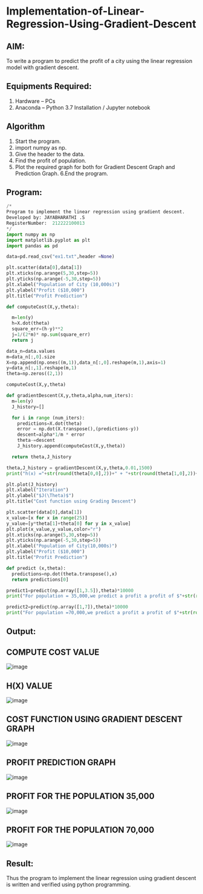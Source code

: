 # Implementation-of-Linear-Regression-Using-Gradient-Descent

## AIM:
To write a program to predict the profit of a city using the linear regression model with gradient descent.

## Equipments Required:
1. Hardware – PCs
2. Anaconda – Python 3.7 Installation / Jupyter notebook

## Algorithm

1. Start the program.
2. import numpy as np.
3. Give the header to the data.
4. Find the profit of population.
5. Plot the required graph for both for Gradient Descent Graph and Prediction Graph.
6.End the program.
 


## Program:
```PYTHON
/*
Program to implement the linear regression using gradient descent.
Developed by: JAYABHARATHI .S
RegisterNumber:  212222100013
*/
import numpy as np
import matplotlib.pyplot as plt
import pandas as pd

data=pd.read_csv("ex1.txt",header =None)

plt.scatter(data[0],data[1])
plt.xticks(np.arange(5,30,step=5))
plt.yticks(np.arange(-5,30,step=5))
plt.xlabel("Population of City (10,000s)")
plt.ylabel("Profit ($10,000")
plt.title("Profit Prediction")

def computeCost(X,y,theta):

  m=len(y)
  h=X.dot(theta)
  square_err=(h-y)**2
  j=1/(2*m)* np.sum(square_err)
  return j

data_n=data.values
m=data_n[:,0].size
X=np.append(np.ones((m,1)),data_n[:,0].reshape(m,1),axis=1)
y=data_n[:,1].reshape(m,1)
theta=np.zeros((2,1))

computeCost(X,y,theta)

def gradientDescent(X,y,theta,alpha,num_iters):
  m=len(y)
  J_history=[]

  for i in range (num_iters):
    predictions=X.dot(theta)
    error = np.dot(X.transpose(),(predictions-y))
    descent=alpha*1/m * error
    theta-=descent
    J_history.append(computeCost(X,y,theta))

  return theta,J_history  

theta,J_history = gradientDescent(X,y,theta,0.01,1500)
print("h(x) ="+str(round(theta[0,0],2))+" + "+str(round(theta[1,0],2))+"x1" )

plt.plot(J_history)
plt.xlabel("Iteration")
plt.ylabel("$J(\Theta)$")
plt.title("Cost function using Grading Descent")

plt.scatter(data[0],data[1])
x_value=[x for x in range(25)]
y_value=[y*theta[1]+theta[0] for y in x_value]
plt.plot(x_value,y_value,color="r")
plt.xticks(np.arange(5,30,step=5))
plt.yticks(np.arange(-5,30,step=5))
plt.xlabel("Population of City(10,000s)")
plt.ylabel("Profit ($10,000")
plt.title("Profit Prediction")

def predict (x,theta):
  predictions=np.dot(theta.transpose(),x)
  return predictions[0]

predict1=predict(np.array([1,3.5]),theta)*10000
print("For population = 35,000,we predict a profit a profit of $"+str(round(predict1,0)))

predict2=predict(np.array([1,7]),theta)*10000
print("For population =70,000,we predict a profit a profit of $"+str(round(predict2,0)))


```

## Output:

## COMPUTE COST VALUE

![image](https://github.com/Jayabharathi3/Implementation-of-Linear-Regression-Using-Gradient-Descent/assets/120367796/961253d4-2c88-45c4-95be-db3a984881e1)


## H(X) VALUE

![image](https://github.com/Jayabharathi3/Implementation-of-Linear-Regression-Using-Gradient-Descent/assets/120367796/31ed3681-c369-4ad4-ae84-b99087855a5b)


## COST FUNCTION USING GRADIENT DESCENT GRAPH

![image](https://github.com/Jayabharathi3/Implementation-of-Linear-Regression-Using-Gradient-Descent/assets/120367796/b6d2bedb-31d2-40d0-8f3c-e852993d16b3)


## PROFIT PREDICTION GRAPH

![image](https://github.com/Jayabharathi3/Implementation-of-Linear-Regression-Using-Gradient-Descent/assets/120367796/f0806508-b2bc-4cae-a0b7-e593b4d508df)


## PROFIT FOR THE POPULATION 35,000

![image](https://github.com/Jayabharathi3/Implementation-of-Linear-Regression-Using-Gradient-Descent/assets/120367796/b28fe16d-e88b-49e3-82d6-e83f0c7cf662)


## PROFIT FOR THE POPULATION 70,000

![image](https://github.com/Jayabharathi3/Implementation-of-Linear-Regression-Using-Gradient-Descent/assets/120367796/015de2b9-556e-434c-bacf-645c32f50e67)




## Result:
Thus the program to implement the linear regression using gradient descent is written and verified using python programming.
